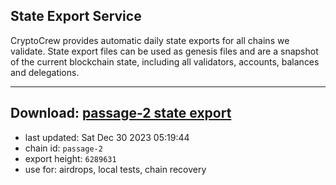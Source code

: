 ## State Export Service
CryptoCrew provides automatic daily state exports for all chains we validate. State export files can be used as genesis files and are a snapshot of the current blockchain state, including all validators, accounts, balances and delegations.

---
**Download: [passage-2 state export](https://dl.ccvalidators.com/SERVICE/passage/passage-2_export_6289631.json)**
---

- last updated: Sat Dec 30 2023 05:19:44
- chain id: `passage-2`
- export height: `6289631`
- use for: airdrops, local tests, chain recovery
